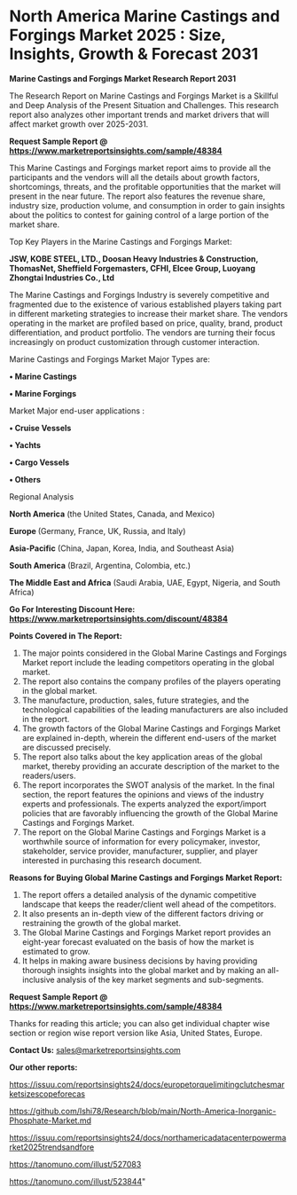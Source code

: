 # North America Marine Castings and Forgings Market 2025 : Size, Insights, Growth & Forecast 2031

<strong>Marine Castings and Forgings Market Research Report 2031</strong>

The Research Report on Marine Castings and Forgings Market is a Skillful and Deep Analysis of the Present Situation and Challenges. This research report also analyzes other important trends and market drivers that will affect market growth over 2025-2031.

<strong>Request Sample Report @ <a href=https://www.marketreportsinsights.com/sample/48384>https://www.marketreportsinsights.com/sample/48384</a></strong>

This Marine Castings and Forgings market report aims to provide all the participants and the vendors will all the details about growth factors, shortcomings, threats, and the profitable opportunities that the market will present in the near future. The report also features the revenue share, industry size, production volume, and consumption in order to gain insights about the politics to contest for gaining control of a large portion of the market share.

Top Key Players in the Marine Castings and Forgings Market:

<strong>JSW, KOBE STEEL, LTD., Doosan Heavy Industries & Construction, ThomasNet, Sheffield Forgemasters, CFHI, Elcee Group, Luoyang Zhongtai Industries Co., Ltd</strong>

The Marine Castings and Forgings Industry is severely competitive and fragmented due to the existence of various established players taking part in different marketing strategies to increase their market share. The vendors operating in the market are profiled based on price, quality, brand, product differentiation, and product portfolio. The vendors are turning their focus increasingly on product customization through customer interaction.

Marine Castings and Forgings Market Major Types are:

<strong>•  Marine Castings

•  Marine Forgings</strong>

Market Major end-user applications :

<strong>•  Cruise Vessels

•  Yachts

•  Cargo Vessels

•  Others</strong>

Regional Analysis

</u><strong><b>North America</b></strong> (the United States, Canada, and Mexico)

<strong><b>Europe </b></strong>(Germany, France, UK, Russia, and Italy)

<strong><b>Asia-Pacific</b></strong> (China, Japan, Korea, India, and Southeast Asia)

<strong><b>South America</b></strong> (Brazil, Argentina, Colombia, etc.)

<strong><b>The Middle East and Africa</b></strong> (Saudi Arabia, UAE, Egypt, Nigeria, and South Africa)

<strong>Go For Interesting Discount Here: <a href=https://www.marketreportsinsights.com/discount/48384>https://www.marketreportsinsights.com/discount/48384</a></strong>

<strong>Points Covered in The Report:</strong>
<ol>
  <li>The major points considered in the Global Marine Castings and Forgings Market report include the leading competitors operating in the global market.</li>
  <li>The report also contains the company profiles of the players operating in the global market.</li>
  <li>The manufacture, production, sales, future strategies, and the technological capabilities of the leading manufacturers are also included in the report.</li>
  <li>The growth factors of the Global Marine Castings and Forgings Market are explained in-depth, wherein the different end-users of the market are discussed precisely.</li>
  <li>The report also talks about the key application areas of the global market, thereby providing an accurate description of the market to the readers/users.</li>
  <li>The report incorporates the SWOT analysis of the market. In the final section, the report features the opinions and views of the industry experts and professionals. The experts analyzed the export/import policies that are favorably influencing the growth of the Global Marine Castings and Forgings Market.</li>
  <li>The report on the Global Marine Castings and Forgings Market is a worthwhile source of information for every policymaker, investor, stakeholder, service provider, manufacturer, supplier, and player interested in purchasing this research document.</li>
</ol>
<strong>Reasons for Buying Global Marine Castings and Forgings Market Report:</strong>

<ol>
  <li>The report offers a detailed analysis of the dynamic competitive landscape that keeps the reader/client well ahead of the competitors.</li>
  <li>It also presents an in-depth view of the different factors driving or restraining the growth of the global market.</li>
  <li>The Global Marine Castings and Forgings Market report provides an eight-year forecast evaluated on the basis of how the market is estimated to grow.</li>
  <li>It helps in making aware business decisions by having providing thorough insights insights into the global market and by making an all-inclusive analysis of the key market segments and sub-segments.</li>
</ol>
<strong>Request Sample Report @ <a href=https://www.marketreportsinsights.com/sample/48384>https://www.marketreportsinsights.com/sample/48384</a></strong>


Thanks for reading this article; you can also get individual chapter wise section or region wise report version like Asia, United States, Europe.

<strong>Contact Us:</strong>
sales@marketreportsinsights.com

<strong>Our other reports:</strong>

<a href=https://issuu.com/reportsinsights24/docs/europetorquelimitingclutchesmarketsizescopeforecas>https://issuu.com/reportsinsights24/docs/europetorquelimitingclutchesmarketsizescopeforecas</a>

<a href=https://github.com/Ishi78/Research/blob/main/North-America-Inorganic-Phosphate-Market.md>https://github.com/Ishi78/Research/blob/main/North-America-Inorganic-Phosphate-Market.md</a>

<a href=https://issuu.com/reportsinsights24/docs/northamericadatacenterpowermarket2025trendsandfore>https://issuu.com/reportsinsights24/docs/northamericadatacenterpowermarket2025trendsandfore</a>

<a href=https://tanomuno.com/illust/527083>https://tanomuno.com/illust/527083</a>

<a href=https://tanomuno.com/illust/523844>https://tanomuno.com/illust/523844</a>"
